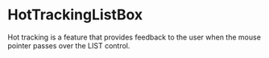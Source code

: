 # HotTrackingListBox
Hot tracking is a feature that provides feedback to the user when the mouse pointer passes over the LIST control.
